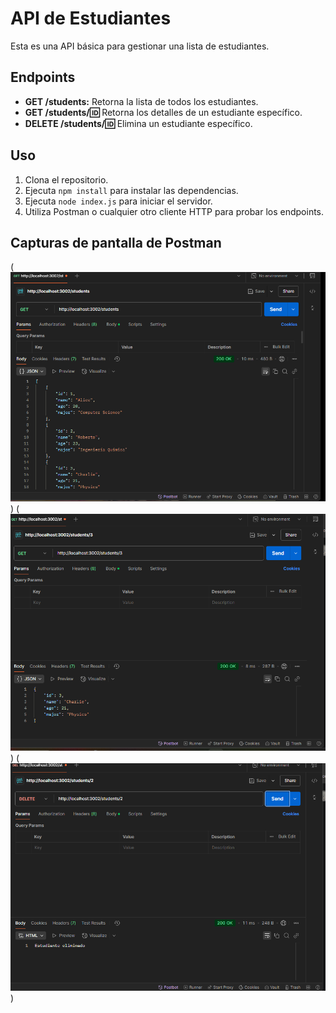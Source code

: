 # API de Estudiantes

Esta es una API básica para gestionar una lista de estudiantes.

## Endpoints

* **GET /students:** Retorna la lista de todos los estudiantes.
* **GET /students/:id:** Retorna los detalles de un estudiante específico.
* **DELETE /students/:id:** Elimina un estudiante específico.

## Uso

1.  Clona el repositorio.
2.  Ejecuta `npm install` para instalar las dependencias.
3.  Ejecuta `node index.js` para iniciar el servidor.
4.  Utiliza Postman o cualquier otro cliente HTTP para probar los endpoints.

## Capturas de pantalla de Postman

(![GET](image-1.png))
(![GET /students/3](image-3.png))
(![DELETE](image-2.png))

